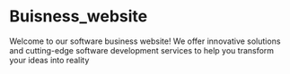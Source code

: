 # Buisness_website
Welcome to our software business website! We offer innovative solutions and cutting-edge software development services to help you transform your ideas into reality
